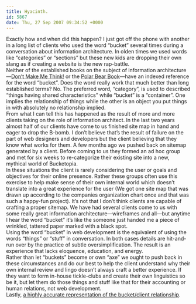 ```yaml
---
title: Hyacinth.
id: 5867
date: Thu, 27 Sep 2007 09:34:52 +0000
---
```


Exactly how and when did this happen? I just got off the phone with another in a long list of clients who used the word “bucket” several times during a conversation about information architecture. In olden times we used words like “categories” or “sections” but these new kids are dropping their own slang as if creating a website is the new rap-battle.  
 Neither of the established books on the subject of information architecture—[Don’t Make Me Think!](http://www.sensible.com/) or the [Polar Bear Book](http://www.oreilly.com/catalog/9780596527341/)—have an indexed reference for the word “bucket”. Does the word really work that much better than long established terms? No. The preferred word, “category”, is used to described “things having shared characteristics” while “bucket” is a “container”. One implies the relationship of things while the other is an object you put things in with absolutely no relationship implied.  
 From what I can tell this has happened as the result of more and more clients taking on the role of information architect. In the last two years almost half of our clients have come to us finished site map in hand and eager to drop the B-bomb. I don’t believe that’s the result of failure on the part of web designers and developers but the client believing that they know what works for them. A few months ago we pushed back on sitemap generated by a client. Before coming to us they formed an ad hoc group and met for six weeks to re-categorize their existing site into a new, mythical world of Bucketopia.  
 In these situations the client is rarely considering the user or goals and objectives for their online presence. Rather these groups often use this exercise to help make sense of their own internal world which doesn’t translate into a great experience for the user (We got one site map that was drawn up according to the companies organization chart once and that was such a happy-fun project). It’s not that I don’t think clients are capable of crafting a proper sitemap. We have had several clients come to us with some really great information architecture—wireframes and all—but anytime I hear the word “bucket” it’s like the someone just handed me a piece of wrinkled, tattered paper marked with a black spot.  
 Using the word “bucket” in web development is the equivalent of using the words “things” or “stuff” in conversation. In both cases details are hit-and-run over by the practice of subtle oversimplification. The result is an experience that lacks eloquence, education, and energy.  
 Rather than let “buckets” become or own “axe” we ought to push back in these circumstances and do our best to help the client understand why their own internal review and lingo doesn’t always craft a better experience. If they want to form in-house tickle-clubs and create their own linguistics so be it, but let them do those things and stuff like that for their accounting or human relations, not web development.  
 Lastly, [a highly accurate representation of the bucket/client relationship](http://www.ihasabucket.com/).


